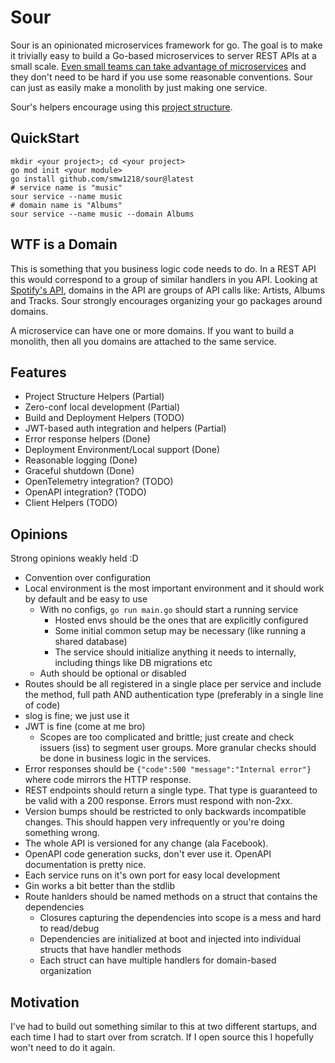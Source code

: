 # Sour

Sour is an opinionated microservices framework for go. The goal is to make it trivially easy to build a Go-based microservices to server REST APIs at a small scale. [Even small teams can take advantage of microservices](https://www.scottwhite.dev/posts/microservices-for-startups/) and they don't need to be hard if you use some reasonable conventions. Sour can just as easily make a monolith by just making one service.  

Sour's helpers encourage using this [project structure](https://www.scottwhite.dev/posts/go-project-structure/).

## QuickStart
```
mkdir <your project>; cd <your project>
go mod init <your module>
go install github.com/smw1218/sour@latest
# service name is "music"
sour service --name music
# domain name is "Albums"
sour service --name music --domain Albums
```

## WTF is a Domain
This is something that you business logic code needs to do. In a REST API this would correspond to a group of
similar handlers in you API. Looking at [Spotify's API](https://developer.spotify.com/documentation/web-api), 
domains in the API are groups of API calls like: Artists, Albums and Tracks. Sour strongly
encourages organizing your go packages around domains.

A microservice can have one or more domains. If you want to build a monolith, then all you domains are attached
to the same service.

## Features

* Project Structure Helpers (Partial)
* Zero-conf local development (Partial)
* Build and Deployment Helpers (TODO)
* JWT-based auth integration and helpers (Partial)
* Error response helpers (Done)
* Deployment Environment/Local support (Done)
* Reasonable logging (Done)
* Graceful shutdown (Done)
* OpenTelemetry integration? (TODO)
* OpenAPI integration? (TODO)
* Client Helpers (TODO)

## Opinions
Strong opinions weakly held :D

* Convention over configuration
* Local environment is the most important environment and it should work by default and be easy to use
    * With no configs, `go run main.go` should start a running service
        * Hosted envs should be the ones that are explicitly configured
        * Some initial common setup may be necessary (like running a shared database)
        * The service should initialize anything it needs to internally, including things like DB migrations etc
    * Auth should be optional or disabled
* Routes should be all registered in a single place per service and include the method, full path AND authentication type (preferably in a single line of code)
* slog is fine; we just use it
* JWT is fine (come at me bro)
    * Scopes are too complicated and brittle; just create and check issuers (iss) to segment user groups. More granular checks should be done in business logic in the services. 
* Error responses should be `{"code":500 "message":"Internal error"}` where code mirrors the HTTP response.
* REST endpoints should return a single type. That type is guaranteed to be valid with a 200 response. Errors must respond with non-2xx.
* Version bumps should be restricted to only backwards incompatible changes. This should happen very infrequently or you're doing something wrong.
* The whole API is versioned for any change (ala Facebook).
* OpenAPI code generation sucks, don't ever use it. OpenAPI documentation is pretty nice.
* Each service runs on it's own port for easy local development
* Gin works a bit better than the stdlib
* Route hanlders should be named methods on a struct that contains the dependencies
    * Closures capturing the dependencies into scope is a mess and hard to read/debug
    * Dependencies are initialized at boot and injected into individual structs that have handler methods
    * Each struct can have multiple handlers for domain-based organization

## Motivation
I've had to build out something similar to this at two different startups, and each time I had to start over
from scratch. If I open source this I hopefully won't need to do it again.

